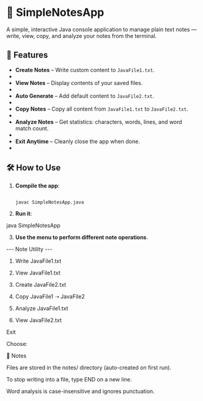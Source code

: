 # 📘 SimpleNotesApp

A simple, interactive Java console application to manage plain text notes — write, view, copy, and analyze your notes from the terminal.

## 🚀 Features

- **Create Notes** – Write custom content to `JavaFile1.txt`.
- 
- **View Notes** – Display contents of your saved files.
- 
- **Auto Generate** – Add default content to `JavaFile2.txt`.
- 
- **Copy Notes** – Copy all content from `JavaFile1.txt` to `JavaFile2.txt`.
- 
- **Analyze Notes** – Get statistics: characters, words, lines, and word match count.
- 
- **Exit Anytime** – Cleanly close the app when done.
- 

## 🛠 How to Use

1. **Compile the app**:

   ```bash
   
   javac SimpleNotesApp.java

2.  **Run it**:

java SimpleNotesApp

3. **Use the menu to perform different note operations**.

--- Note Utility ---

1. Write JavaFile1.txt
 
2. View JavaFile1.txt
 
3. Create JavaFile2.txt
 
4. Copy JavaFile1 ➝ JavaFile2
 
5. Analyze JavaFile1.txt
 
6. View JavaFile2.txt
 
 Exit
 
Choose:

📎 Notes

Files are stored in the notes/ directory (auto-created on first run).

To stop writing into a file, type END on a new line.

Word analysis is case-insensitive and ignores punctuation.
   
